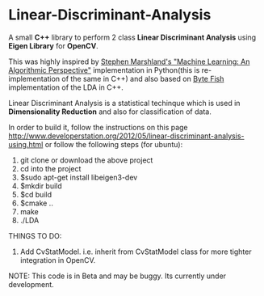 Linear-Discriminant-Analysis
============================

A small <b>C++</b> library to perform 2 class <b>Linear Discriminant Analysis</b> using <b>Eigen Library</b> for <b>OpenCV</b>.

This was highly inspired by <a href="http://www-ist.massey.ac.nz/smarsland/MLBook.html">Stephen Marshland's "Machine Learning: An Algorithmic Perspective"</a>
implementation in Python(this is re-implementation of the same in C++) and also based on <a href="http://www.bytefish.de/">Byte Fish </a> implementation of the LDA in C++.

Linear Discriminant Analysis is a statistical techinque which is used in <b>Dimensionality Reduction</b> and also for classification of data.

In order to build it, follow the instructions on this page http://www.developerstation.org/2012/05/linear-discriminant-analysis-using.html
or follow the following steps (for ubuntu):
<ol>
<li>git clone or download the above project</li>
<li>cd into the project</li>
<li>$sudo apt-get install libeigen3-dev</li>
<li>$mkdir build</li>
<li>$cd build</li>
<li>$cmake ..</li>
<li>make</li>
<li>./LDA</li>
</ol>
THINGS TO DO:

1) Add CvStatModel. i.e. inherit from CvStatModel class for more tighter integration in OpenCV.

NOTE:
This code is in Beta and may be buggy. Its currently under development.
